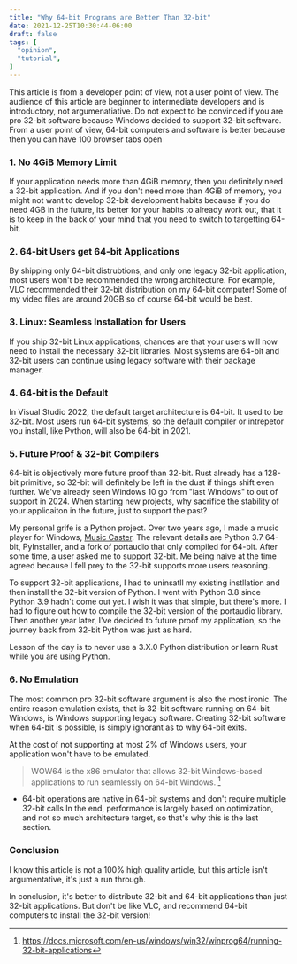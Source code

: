 ```yaml
---
title: "Why 64-bit Programs are Better Than 32-bit"
date: 2021-12-25T10:30:44-06:00
draft: false
tags: [
  "opinion",
  "tutorial",
]
---
```


This article is from a developer point of view, not a user point of view.
The audience of this article are beginner to intermediate developers and is introductory, not argumenatiative.
Do not expect to be convinced if you are pro 32-bit software because Windows decided to support 32-bit software.
From a user point of view, 64-bit computers and software is better because then you can have 100 browser tabs open

### 1. No 4GiB Memory Limit

If your application needs more than 4GiB memory, then you definitely need a 32-bit application.
And if you don't need more than 4GiB of memory, you might not want to develop 32-bit development habits because if you do need 4GB in the future, its better for your habits to already work out, that it is to keep in the back of your mind that you need to switch to targetting 64-bit.

### 2. 64-bit Users get 64-bit Applications

By shipping only 64-bit distrubtions, and only one legacy 32-bit application, most users won't be recommended the wrong architecture.
For example, VLC recommended their 32-bit distribution on my 64-bit computer! Some of my video files are around 20GB so of course 64-bit would be best.

### 3. Linux: Seamless Installation for Users

If you ship 32-bit Linux applications, chances are that your users will now need to install the necessary 32-bit libraries.
Most systems are 64-bit and 32-bit users can continue using legacy software with their package manager.

### 4. 64-bit is the Default

In Visual Studio 2022, the default target architecture is 64-bit. It used to be 32-bit.
Most users run 64-bit systems, so the default compiler or intrepetor you install, like Python, will also be 64-bit in 2021.

### 5. Future Proof & 32-bit Compilers

64-bit is objectively more future proof than 32-bit. Rust already has a 128-bit primitive, so 32-bit will definitely be left in the dust if things shift even further. We've already seen Windows 10 go from "last Windows" to out of support in 2024. When starting new projects, why sacrifice the stability of your applicaiton in the future, just to support the past?

My personal grife is a Python project. Over two years ago, I made a music player for Windows, [Music Caster](https://github.com/elibroftw/music-caster/). The relevant details are Python 3.7 64-bit, PyInstaller, and a fork of portaudio that only compiled for 64-bit.
After some time, a user asked me to support 32-bit. Me being naive at the time agreed because I fell prey to the 32-bit supports more users reasoning.

To support 32-bit applications, I had to uninsatll my existing instllation and then install the 32-bit version of Python. I went with Python 3.8 since Python 3.9 hadn't come out yet. I wish it was that simple, but there's more. I had to figure out how to compile the 32-bit version of the portaudio library. Then another year later, I've decided to future proof my application, so the journey back from 32-bit Python was just as hard.

Lesson of the day is to never use a 3.X.0 Python distribution or learn Rust while you are using Python.

### 6. No Emulation

The most common pro 32-bit software argument is also the most ironic. The entire reason emulation exists, that is 32-bit software running on 64-bit Windows,
is Windows supporting legacy software. Creating 32-bit software when 64-bit is possible, is simply ignorant as to why 64-bit exits.

At the cost of not supporting at most 2% of Windows users, your application won't have to be emulated.
> WOW64 is the x86 emulator that allows 32-bit Windows-based applications to run seamlessly on 64-bit Windows. [^fn1]

- 64-bit operations are native in 64-bit systems and don't require multiple 32-bit calls
In the end, performance is largely based on optimization, and not so much architecture target, so that's why this is the last section.

### Conclusion

I know this article is not a 100% high quality article, but this article isn't argumentative, it's just a run through.

In conclusion, it's better to distribute 32-bit and 64-bit applications than just 32-bit applications.
But don't be like VLC, and recommend 64-bit computers to install the 32-bit version!

[^fn1]: https://docs.microsoft.com/en-us/windows/win32/winprog64/running-32-bit-applications

